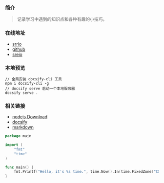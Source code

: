 ### 简介

> 记录学习中遇到的知识点和各种有趣的小技巧。

### 在线地址

- [srrio](https://docs.srrio.co)
- [github](https://sreio.github.io/docs/)
- [sreio](https://www.sreio.com/)

### 本地预览
```terminal
// 全局安装 docsify-cli 工具
npm i docsify-cli -g
// docsify serve 启动一个本地服务器
docsify serve .
```

### 相关链接 

- [nodejs Download](https://nodejs.org/en/download/current)
- [docsify](https://docsify.js.org/#/zh-cn/)
- [markdown](https://markdown.com.cn/)


```go
package main

import (
    "fmt"
    "time"
)

func main() {
    fmt.Printf("Hello, it's %s time.", time.Now().In(time.FixedZone("CST", 8*3600)).Format(time.DateTime))
}

```

<codapi-snippet sandbox="go" editor="basic"></codapi-snippet>
<!-- 使用示例：https://github.com/nalgeon/codapi-js/blob/main/docs/docsify.md -->
